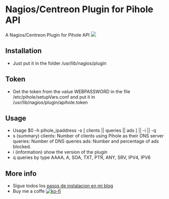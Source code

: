 # Nagios/Centreon Plugin for Pihole API
A Nagios/Centreon Plugin for Pihole API
![](https://deividsdocs.files.wordpress.com/2020/04/nagios-4-logo.jpg)

## Installation

- Just put it in the folder /usr/lib/nagios/plugin

## Token

- Get the token from the value WEBPASSWORD in the file /etc/pihole/setupVars.conf and put it in /usr/lib/nagios/plugin/apihole.token

## Usage
- Usage $0 -h pihole_ipaddress -s [ clients || queries || ads ] || -i || -q
- s (summary)
clients: Number of clients using Pihole as their DNS server
queries: Number of DNS queries
ads: Number and percentage of ads blocked.
- i (information)
show the version of the plugin
- q
queries by type AAAA, A, SOA, TXT, PTR, ANY, SRV, IPV4, IPV6

## More info
- Sigue todos los [pasos de instalacion en mi blog](https://deividsdocs.wordpress.com/2020/04/11/plugin-de-centreon-nagios-para-la-api-de-pihole/)
- Buy me a coffe [![ko-fi](https://www.ko-fi.com/img/githubbutton_sm.svg)](https://ko-fi.com/U7U01LTQB)
